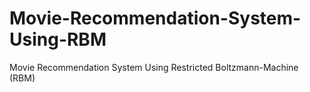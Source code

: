 # Movie-Recommendation-System-Using-RBM
Movie Recommendation System Using Restricted Boltzmann-Machine (RBM)
